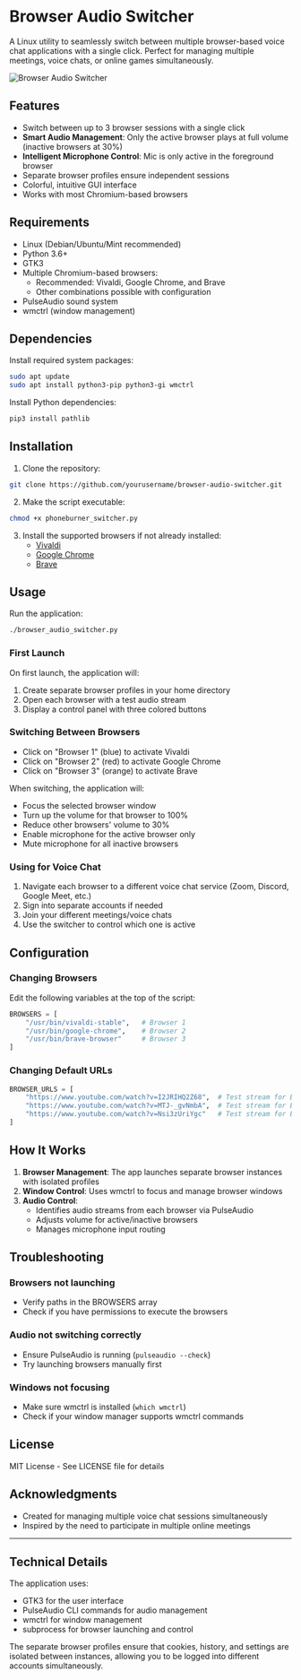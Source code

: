 
# Browser Audio Switcher

A Linux utility to seamlessly switch between multiple browser-based voice chat applications with a single click. Perfect for managing multiple meetings, voice chats, or online games simultaneously.

![Browser Audio Switcher](https://github.com/user-attachments/assets/295f0d5c-436e-4e2e-b8e8-8b9d80b4f97f)

## Features

- Switch between up to 3 browser sessions with a single click
- **Smart Audio Management**: Only the active browser plays at full volume (inactive browsers at 30%)
- **Intelligent Microphone Control**: Mic is only active in the foreground browser
- Separate browser profiles ensure independent sessions
- Colorful, intuitive GUI interface
- Works with most Chromium-based browsers

## Requirements

- Linux (Debian/Ubuntu/Mint recommended)
- Python 3.6+
- GTK3
- Multiple Chromium-based browsers:
  - Recommended: Vivaldi, Google Chrome, and Brave
  - Other combinations possible with configuration
- PulseAudio sound system
- wmctrl (window management)

## Dependencies

Install required system packages:
```bash
sudo apt update
sudo apt install python3-pip python3-gi wmctrl
```

Install Python dependencies:
```bash
pip3 install pathlib
```

## Installation

1. Clone the repository:
```bash
git clone https://github.com/yourusername/browser-audio-switcher.git
```

2. Make the script executable:
```bash
chmod +x phoneburner_switcher.py
```

3. Install the supported browsers if not already installed:
   - [Vivaldi](https://vivaldi.com/download/)
   - [Google Chrome](https://www.google.com/chrome/)
   - [Brave](https://brave.com/download/)

## Usage

Run the application:
```bash
./browser_audio_switcher.py
```

### First Launch

On first launch, the application will:
1. Create separate browser profiles in your home directory
2. Open each browser with a test audio stream
3. Display a control panel with three colored buttons

### Switching Between Browsers

- Click on "Browser 1" (blue) to activate Vivaldi
- Click on "Browser 2" (red) to activate Google Chrome
- Click on "Browser 3" (orange) to activate Brave

When switching, the application will:
- Focus the selected browser window
- Turn up the volume for that browser to 100%
- Reduce other browsers' volume to 30%
- Enable microphone for the active browser only
- Mute microphone for all inactive browsers

### Using for Voice Chat

1. Navigate each browser to a different voice chat service (Zoom, Discord, Google Meet, etc.)
2. Sign into separate accounts if needed
3. Join your different meetings/voice chats
4. Use the switcher to control which one is active

## Configuration

### Changing Browsers

Edit the following variables at the top of the script:

```python
BROWSERS = [
    "/usr/bin/vivaldi-stable",   # Browser 1
    "/usr/bin/google-chrome",    # Browser 2
    "/usr/bin/brave-browser"     # Browser 3
]
```

### Changing Default URLs

```python
BROWSER_URLS = [
    "https://www.youtube.com/watch?v=I2JRIHQ2Z68",  # Test stream for Browser 1
    "https://www.youtube.com/watch?v=MTJ-_gvNmbA",  # Test stream for Browser 2
    "https://www.youtube.com/watch?v=Nsi3zUriYgc"   # Test stream for Browser 3
]
```

## How It Works

1. **Browser Management**: The app launches separate browser instances with isolated profiles
2. **Window Control**: Uses wmctrl to focus and manage browser windows
3. **Audio Control**: 
   - Identifies audio streams from each browser via PulseAudio
   - Adjusts volume for active/inactive browsers
   - Manages microphone input routing

## Troubleshooting

### Browsers not launching
- Verify paths in the BROWSERS array
- Check if you have permissions to execute the browsers

### Audio not switching correctly
- Ensure PulseAudio is running (`pulseaudio --check`)
- Try launching browsers manually first

### Windows not focusing
- Make sure wmctrl is installed (`which wmctrl`)
- Check if your window manager supports wmctrl commands

## License

MIT License - See LICENSE file for details

## Acknowledgments

- Created for managing multiple voice chat sessions simultaneously
- Inspired by the need to participate in multiple online meetings

---

## Technical Details

The application uses:
- GTK3 for the user interface
- PulseAudio CLI commands for audio management
- wmctrl for window management
- subprocess for browser launching and control

The separate browser profiles ensure that cookies, history, and settings are isolated between instances, allowing you to be logged into different accounts simultaneously.

